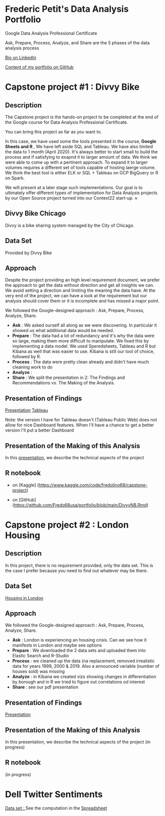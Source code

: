 # Frederic Petit's Data Analysis Portfolio
Google Data Analysis Professional Certificate

Ask, Prepare, Process, Analyze, and Share are the 5 phases of the data analysis process

[Bio on LinkedIn](https://www.linkedin.com/in/fredericpetitusa/)

[Content of my portfolio on GitHub](https://github.com/Fredo68usa/portfolio/blob/main/index.md)

# Capstone project #1 : Divvy Bike

## Description 
The Capstone project is the hands-on project to be completed at the end of the Google course for Data Analysis Professional Certificate.

You can bring this project as far as you want to.

In this case, we have used some the tools presented in the course,<b> Google Sheets and R </b>, We have left aside SQL and Tableau. We have also limited the data to 1 month (April 2020). It's always better to start small to build the process and if satisfying to exapnd it to larger amount of data. We think we were able to come up with a pertinent approach. To expand it to larger volumes requires a different set of tools capable of hosting laerge volume. We think  the best tool is either ELK or SQL + Tableau on GCP BigQuery or R on Spark.

We will present at a later stage such implementations. Our goal is to ultimately offer different types of implementation for Data Analysis projects by our Open Source project turned into our Context22 start-up.
≈
## Divvy Bike Chicago
Divvy is a bike sharing system managed by the City of Chicago.

## Data Set 
Provided by Divvy Bike

## Approach
Despite the project providing an high level requirement document, we prefer the approach to get the data without direction and get all insights we can. We avoid setting a direction and limiting the meaning the data have. At the very end of the project, we can have a look at the requirement but our analysis should cover them or it is incomplete and has missed a major point.

We followed the Google-designed approach : Ask, Prepare, Process, Analyze, Share.
- <b>Ask</b> : We asked ourself all along as we were discovering. In particular it showed us what additional data would be needed.
- <b>Prepare</b> : The data had a lot of redundancy and it's why the data were so large, making them more difficult to manipulate. We fixed this by implementing a data model. We used Speredsheets, Tableau and R but Kibana as well that was easier to use. Kibana is still our tool of choice, followed by R.
- <b>Process</b> : The data were pretty clean already and didn't have much cleaning work to do
- <b>Analyze</b> : 
- <b>Share</b> : We split the presentation in 2: The Findings and Recommendations vs. The Making of the Analysis.

  
## Presentation of Findings
[Presentation](https://github.com/Fredo68usa/portfolio/blob/511f4cc1f2289cec6ab30819e2f8c8321208ed63/DIVVY%20Chicago.pdf)
[Tableau](https://public.tableau.com/views/DivvyStationGeoLocation/Dashboard1?:language=en-US&:display_count=n&:origin=viz_share_link) 

Note: the version I have for Tableau doesn't (Tableau Public Web) does not allow for nice Dashboard features. When I'll have a chance to get a better version I'll put a better Dashboard

## Presentation of the Making of this Analysis
In this [presentation](https://github.com/Fredo68usa/portfolio/blob/main/The%20Making%20of%20Divvy%20Bike%20Data%20Analysis.pptx), we describe the technical aspects of the project

## R notebook 
- on [Kaggle] (https://www.kaggle.com/code/fredolino68/capstone-project)

- on [GitHub] (https://github.com/Fredo68usa/portfolio/blob/main/DivvyNB.Rmd)


# Capstone project #2 : London Housing
## Description 
In this project, there is no requirement provided, only the data set. This is the case I prefer because you need to find out whatever may be there. 

## Data Set
[Housing in London](https://www.kaggle.com/datasets/justinas/housing-in-london)

## Approach
We followed the Google-designed approach : Ask, Prepare, Process, Analyze, Share.
- <b>Ask</b> : London is experiencing an housing crisis. Can we see how it manifests in London and maybe see options
- <b>Prepare</b> : We downloaded the 2 data sets and uploaded them into Elastic Search and R-Studio
- <b>Process</b> : we cleaned up the data (na replacement, removed irrealistic data for years 1999, 2000 & 2019. Also a announced variable (number of houses sold) was missing
- <b>Analyze</b> : in Kibana we created vizs showing changes in differentiation by borough and in R we tried to figure out correlations od interest
- <b>Share</b> : see our pdf presentation

## Presentation of Findings
[Presentation](https://github.com/Fredo68usa/portfolio/blob/511f4cc1f2289cec6ab30819e2f8c8321208ed63/DIVVY%20Chicago.pdf)

## Presentation of the Making of this Analysis
In this presentation, we describe the technical aspects of the project (in progress)

## R notebook 
(in progress)

# Dell Twitter Sentiments
[Data set : ](https://www.kaggle.com/datasets/ankitkumar2635/sentiment-and-emotions-of-tweets)
See the computation in the [Spreadsheet](https://github.com/Fredo68usa/portfolio/blob/main/DellEmojiTwitter.xlsx)
# 
